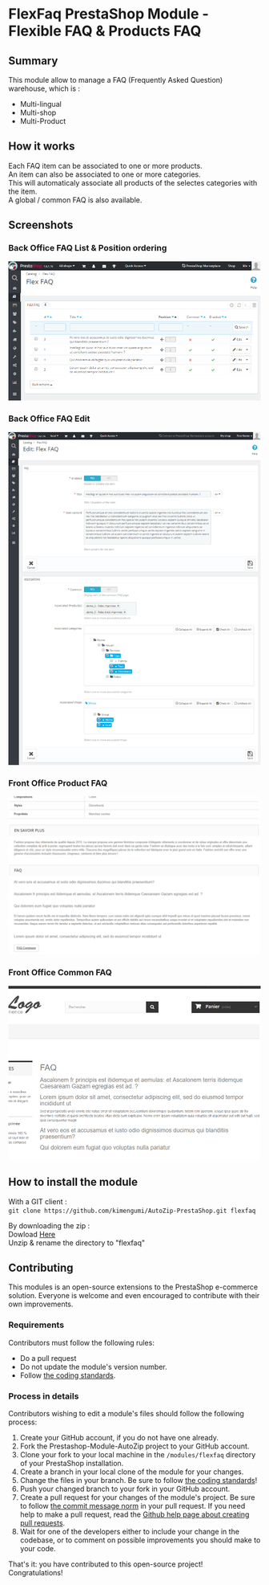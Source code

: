 # FlexFaq PrestaShop Module - Flexible FAQ &amp; Products FAQ

## Summary

This module allow to manage a FAQ (Frequently Asked Question) warehouse, which is :
- Multi-lingual
- Multi-shop
- Multi-Product

## How it works

Each FAQ item can be associated to one or more products.   
An item can also be associated to one or more categories.  
This will automaticaly associate all products of the selectes categories with the item.  
A global / common FAQ is also available.  

## Screenshots

### Back Office FAQ List & Position ordering
![Back Office FAQ List & Position ordering](screenshots/flexfaq-list.png)  
### Back Office FAQ Edit
![Back Office FAQ Edi](screenshots/flexfaq-edit.png)
### Front Office Product FAQ
![Front Office Product FAQ](screenshots/flexfaq-product.png)
### Front Office Common FAQ
 ![Front Office Common FAQ](screenshots/flexfaq-common-faq.png)

## How to install the module

With a GIT client :  
```git clone https://github.com/kimengumi/AutoZip-PrestaShop.git flexfaq```

By downloading the zip :  
Dowload [Here][6]  
Unzip & rename the directory to "flexfaq"

## Contributing

This modules is an open-source extensions to the PrestaShop e-commerce solution. 
Everyone is welcome and even encouraged to contribute with their own improvements.

### Requirements

Contributors must follow the following rules:

* Do a pull request
* Do not update the module's version number.
* Follow [the coding standards][1].

### Process in details

Contributors wishing to edit a module's files should follow the following process:

1. Create your GitHub account, if you do not have one already.
2. Fork the Prestashop-Module-AutoZip project to your GitHub account.
3. Clone your fork to your local machine in the ```/modules/flexfaq``` directory of your PrestaShop installation.
4. Create a branch in your local clone of the module for your changes.
5. Change the files in your branch. Be sure to follow [the coding standards][1]!
6. Push your changed branch to your fork in your GitHub account.
7. Create a pull request for your changes of the module's project. Be sure to follow [the commit message norm][2] in your pull request. If you need help to make a pull request, read the [Github help page about creating pull requests][3].
8. Wait for one of the developers either to include your change in the codebase, or to comment on possible improvements you should make to your code.

That's it: you have contributed to this open-source project!  
Congratulations!

[1]: http://doc.prestashop.com/display/PS16/Coding+Standards
[2]: http://doc.prestashop.com/display/PS16/How+to+write+a+commit+message
[3]: https://help.github.com/articles/using-pull-requests
[4]: https://www.prestashop.com/en/how-to-sell-digital-products-online
[5]: https://www.squirrelhosting.co.uk/hosting-blog/hosting-blog-info.php?id=75#16
[6]: https://github.com/kimengumi/AutoZip-PrestaShop/archive/master.z